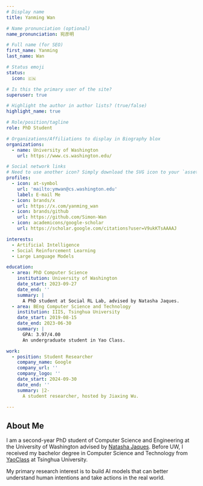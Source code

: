 ```yaml
---
# Display name
title: Yanming Wan

# Name pronunciation (optional)
name_pronunciation: 宛彦明

# Full name (for SEO)
first_name: Yanming
last_name: Wan

# Status emoji
status:
  icon: 🇨🇳

# Is this the primary user of the site?
superuser: true

# Highlight the author in author lists? (true/false)
highlight_name: true

# Role/position/tagline
role: PhD Student

# Organizations/Affiliations to display in Biography blox
organizations:
  - name: University of Washington
    url: https://www.cs.washington.edu/

# Social network links
# Need to use another icon? Simply download the SVG icon to your `assets/media/icons/` folder.
profiles:
  - icon: at-symbol
    url: 'mailto:ymwan@cs.washington.edu'
    label: E-mail Me
  - icon: brands/x
    url: https://x.com/yanming_wan
  - icon: brands/github
    url: https://github.com/Simon-Wan
  - icon: academicons/google-scholar
    url: https://scholar.google.com/citations?user=V9ukKTsAAAAJ

interests:
  - Artificial Intelligence
  - Social Reinforcement Learning
  - Large Language Models

education:
  - area: PhD Computer Science
    institution: University of Washington
    date_start: 2023-09-27
    date_end: ''
    summary: |
      A PhD student at Social RL Lab, advised by Natasha Jaques.
  - area: BEng Computer Science and Technology
    institution: IIIS, Tsinghua University
    date_start: 2019-08-15
    date_end: 2023-06-30
    summary: |
      GPA: 3.97/4.00
      An undergraduate student in Yao Class.

work:
  - position: Student Researcher
    company_name: Google
    company_url: ''
    company_logo: ''
    date_start: 2024-09-30
    date_end: ''
    summary: |2-
      A student researcher, hosted by Jiaxing Wu.

---
```


## About Me

I am a second-year PhD student of Computer Science and Engineering at the University of Washington advised by [Natasha Jaques](https://natashajaques.ai/). Before UW, I received my bachelor degree in Computer Science and Technology from [YaoClass](https://iiis.tsinghua.edu.cn/) at Tsinghua University.

My primary research interest is to build AI models that can better understand human intentions and take actions in the real world. 